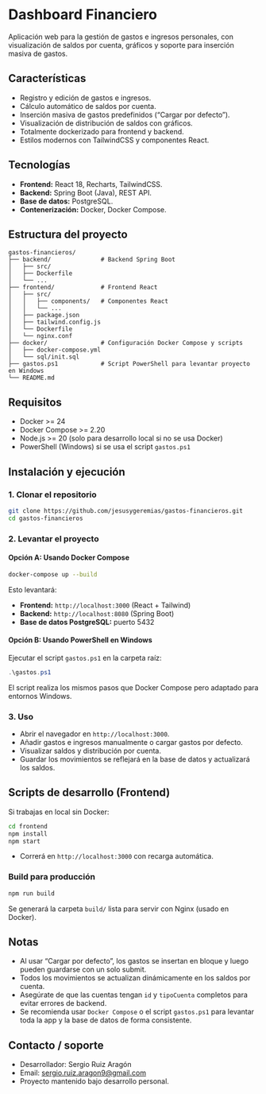 # Dashboard Financiero

Aplicación web para la gestión de gastos e ingresos personales, con visualización de saldos por cuenta, gráficos y soporte para inserción masiva de gastos.

## Características

- Registro y edición de gastos e ingresos.
- Cálculo automático de saldos por cuenta.
- Inserción masiva de gastos predefinidos (“Cargar por defecto”).
- Visualización de distribución de saldos con gráficos.
- Totalmente dockerizado para frontend y backend.
- Estilos modernos con TailwindCSS y componentes React.

## Tecnologías

- **Frontend:** React 18, Recharts, TailwindCSS.
- **Backend:** Spring Boot (Java), REST API.
- **Base de datos:** PostgreSQL.
- **Contenerización:** Docker, Docker Compose.

## Estructura del proyecto

```
gastos-financieros/
├── backend/              # Backend Spring Boot
│   ├── src/
│   ├── Dockerfile
│   └── ...
├── frontend/             # Frontend React
│   ├── src/
│   │   ├── components/   # Componentes React
│   │   └── ...
│   ├── package.json
│   ├── tailwind.config.js
│   └── Dockerfile
│   └── nginx.conf
├── docker/               # Configuración Docker Compose y scripts
│   ├── docker-compose.yml
│   └── sql/init.sql
├── gastos.ps1            # Script PowerShell para levantar proyecto en Windows
└── README.md
```

## Requisitos

- Docker >= 24
- Docker Compose >= 2.20
- Node.js >= 20 (solo para desarrollo local si no se usa Docker)
- PowerShell (Windows) si se usa el script `gastos.ps1`

## Instalación y ejecución

### 1. Clonar el repositorio

```bash
git clone https://github.com/jesusygeremias/gastos-financieros.git
cd gastos-financieros
```

### 2. Levantar el proyecto

#### Opción A: Usando Docker Compose

```bash
docker-compose up --build
```

Esto levantará:

- **Frontend:** `http://localhost:3000` (React + Tailwind)
- **Backend:** `http://localhost:8080` (Spring Boot)
- **Base de datos PostgreSQL:** puerto 5432

#### Opción B: Usando PowerShell en Windows

Ejecutar el script `gastos.ps1` en la carpeta raíz:

```powershell
.\gastos.ps1
```

El script realiza los mismos pasos que Docker Compose pero adaptado para entornos Windows.

### 3. Uso

- Abrir el navegador en `http://localhost:3000`.
- Añadir gastos e ingresos manualmente o cargar gastos por defecto.
- Visualizar saldos y distribución por cuenta.
- Guardar los movimientos se reflejará en la base de datos y actualizará los saldos.

## Scripts de desarrollo (Frontend)

Si trabajas en local sin Docker:

```bash
cd frontend
npm install
npm start
```

- Correrá en `http://localhost:3000` con recarga automática.

### Build para producción

```bash
npm run build
```

Se generará la carpeta `build/` lista para servir con Nginx (usado en Docker).

## Notas

- Al usar “Cargar por defecto”, los gastos se insertan en bloque y luego pueden guardarse con un solo submit.
- Todos los movimientos se actualizan dinámicamente en los saldos por cuenta.
- Asegúrate de que las cuentas tengan `id` y `tipoCuenta` completos para evitar errores de backend.
- Se recomienda usar `Docker Compose` o el script `gastos.ps1` para levantar toda la app y la base de datos de forma consistente.

## Contacto / soporte

- Desarrollador: Sergio Ruiz Aragón
- Email: <sergio.ruiz.aragon9@gmail.com>  
- Proyecto mantenido bajo desarrollo personal.

